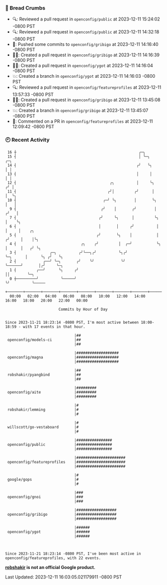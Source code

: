 ### 🍞 Bread Crumbs

 * 🔍: Reviewed a pull request in  `openconfig/public` at 2023-12-11 15:24:02 -0800 PST
 * 🔍: Reviewed a pull request in  `openconfig/public` at 2023-12-11 14:32:18 -0800 PST
 * 🚢: Pushed some commits to `openconfig/gribigo` at 2023-12-11 14:16:40 -0800 PST
 * ✍🏼: Created a pull request in `openconfig/gribigo` at 2023-12-11 14:16:39 -0800 PST
 * ✍🏼: Created a pull request in `openconfig/ygot` at 2023-12-11 14:16:04 -0800 PST
 * 💥: Created a branch in `openconfig/ygot` at 2023-12-11 14:16:03 -0800 PST
 * 🔍: Reviewed a pull request in  `openconfig/featureprofiles` at 2023-12-11 13:57:33 -0800 PST
 * ✍🏼: Created a pull request in `openconfig/gribigo` at 2023-12-11 13:45:08 -0800 PST
 * 💥: Created a branch in `openconfig/gribigo` at 2023-12-11 13:45:07 -0800 PST
 * 💬: Commented on a PR in  `openconfig/featureprofiles` at 2023-12-11 12:09:42 -0800 PST

### 🕘 Recent Activity
```
 16 ┼                                                       ╭─╮
 15 ┤                                                       │ ╰─╮                ╭─╮
 14 ┤                                                      ╭╯   ╰╮               │ │
 13 ┤                                                      │     │               │ │
 12 ┤                                          ╭╮          │     ╰╮             ╭╯ │
 11 ┤                                         ╭╯│         ╭╯      │             │  ╰╮
 10 ┤                                       ╭─╯ ╰╮        │       ╰╮            │   │
  9 ┤                                      ╭╯    │       ╭╯        │           ╭╯   │
  7 ┤                                     ╭╯     ╰╮      │         ╰╮          │    ╰╮
  6 ┤                                     │       │     ╭╯          │          │     │    ╭╮
  5 ┤                                    ╭╯       ╰╮    │           │         ╭╯     │    │╰╮
  4 ┤                             ╭╮    ╭╯         │  ╭─╯           ╰╮        │      │   ╭╯ ╰╮
  3 ┤               ╭─╮          ╭╯╰──╮╭╯          ╰╮╭╯              ╰─╮      │      ╰╮ ╭╯   ╰╮
  2 ┤            ╭──╯ ╰─╮       ╭╯    ╰╯            ╰╯                 ╰──────╯       │╭╯     ╰─╮
  1 ┤         ╭──╯      ╰╮     ╭╯                                                     ││        ╰─╮
  0 ┼─────────╯          ╰─────╯                                                      ╰╯          ╰─────
    +───────+───────+───────+───────+───────+───────+───────+───────+───────+───────+───────+───────+────
  00:00   02:00   04:00   06:00   08:00   10:00   12:00   14:00   16:00   18:00   20:00   22:00   00:00   

						Commits by Hour of Day


Since 2023-11-21 18:23:14 -0800 PST, I'm most active between 18:00-18:59 - with 17 events in that hour.

```



```
                               |##
 openconfig/models-ci          |##
                               |##

                               |###################
 openconfig/magna              |###################
                               |###################

                               |##
 robshakir/pyangbind           |##
                               |##

                               |#########
 openconfig/aite               |#########
                               |#########

                               |#
 robshakir/lemming             |#
                               |#

                               |#
 willscott/go-vestaboard       |#
                               |#

                               |################
 openconfig/public             |################
                               |################

                               |######################
 openconfig/featureprofiles    |######################
                               |######################

                               |#
 google/gops                   |#
                               |#

                               |###
 openconfig/gnoi               |###
                               |###

                               |##################
 openconfig/gribigo            |##################
                               |##################

                               |######
 openconfig/ygot               |######
                               |######



Since 2023-11-21 18:23:14 -0800 PST, I've been most active in openconfig/featureprofiles, with 22 events.

```
**[robshakir](mailto:robjs@google.com) is not an official Google product.**  


Last Updated: 2023-12-11 16:03:05.021179911 -0800 PST
